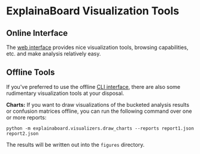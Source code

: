 # ExplainaBoard Visualization Tools

## Online Interface

The [web interface](https://explainaboard.inspiredco.ai) provides nice visualization
tools, browsing capabilities, etc. and make analysis relatively easy.

## Offline Tools

If you've preferred to use the offline [CLI interface](cli_interface.md), there are
also some rudimentary visualization tools at your disposal.

**Charts:** If you want to draw visualizations of the bucketed analysis results or
confusion matrices offline, you can run the following command over one or more
reports:
```shell
python -m explainaboard.visualizers.draw_charts --reports report1.json report2.json
```

The results will be written out into the `figures` directory.